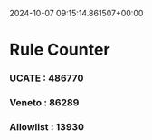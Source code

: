 2024-10-07 09:15:14.861507+00:00
# Rule Counter 
 ### UCATE : 486770

 ### Veneto : 86289

 ### Allowlist : 13930